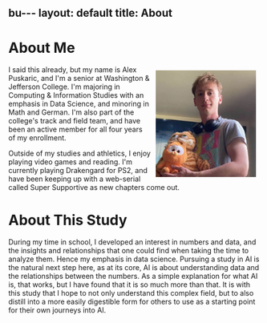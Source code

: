 bu---
layout: default
title: About
---

# About Me

<img src="assets/images/garfel and me.jpg" style="width:200px; height;200px; float:right; padding:10px">
I said this already, but my name is Alex Puskaric, and I'm a senior at Washington & Jefferson College. I'm majoring in Computing & Information Studies with an emphasis in Data Science, and minoring in Math and German. I'm also part of the college's track and field team, and have been an active member for all four years of my enrollment.

Outside of my studies and athletics, I enjoy playing video games and reading. I'm currently playing Drakengard for PS2, and have been keeping up with a web-serial called Super Supportive as new chapters come out.

# About This Study

During my time in school, I developed an interest in numbers and data, and the insights and relationships that one could find when taking the time to analyze them. Hence my emphasis in data science. Pursuing a study in AI is the natural next step here, as at its core, AI is about understanding data and the relationships between the numbers. As a simple explanation for what AI is, that works, but I have found that it is so much more than that. It is with this study that I hope to not only understand this complex field, but to also distill into a more easily digestible form for others to use as a starting point for their own journeys into AI.
